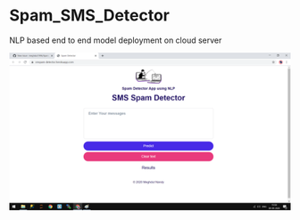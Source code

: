 # Spam_SMS_Detector
NLP based end to end model deployment on cloud server


![](Api_images/screenshot.png)
